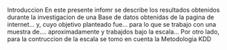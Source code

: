 Introduccion
En este presente infomr se describe los resultados obtenidos durante la investigacion de una Base de datos obtenidas de la pagina de internet... 
y, cuyo objetivo planteado fue... para lo que se trabajo con una muestra de.... aproximadamente y trabajdos bajo la escala...
Por otro lado, para la contruccion de la escala se tomo en cuenta la Metodologia KDD
